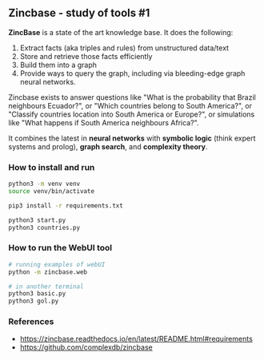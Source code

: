 ## Zincbase - study of tools #1

**ZincBase** is a state of the art knowledge base. It does the following:

1. Extract facts (aka triples and rules) from unstructured data/text
2. Store and retrieve those facts efficiently
3. Build them into a graph
4. Provide ways to query the graph, including via bleeding-edge graph neural networks.

Zincbase exists to answer questions like "What is the probability that Brazil neighbours Ecuador?", or "Which countries belong to South America?", or "Classify countries location into South America or Europe?", or simulations like "What happens if South America neighbours Africa?".

It combines the latest in **neural networks** with **symbolic logic** (think expert systems and prolog), **graph search**, and **complexity theory**.


### How to install and run
```bash
python3 -m venv venv
source venv/bin/activate

pip3 install -r requirements.txt

python3 start.py
python3 countries.py
```

### How to run the WebUI tool
```bash
# running examples of webUI
python -m zincbase.web

# in another terminal
python3 basic.py
python3 gol.py
```

### References

* https://zincbase.readthedocs.io/en/latest/README.html#requirements
* https://github.com/complexdb/zincbase

